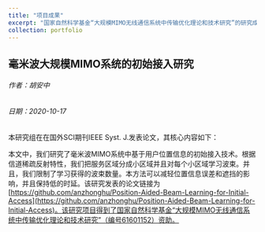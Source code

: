 ```yaml
---
title: "项目成果"
excerpt: "国家自然科学基金“大规模MIMO无线通信系统中传输优化理论和技术研究”的研究成果-5"
collection: portfolio
---
```

## 毫米波大规模MIMO系统的初始接入研究

###### 作者：胡安中

###### 日期：2020-10-17


本研究组在在国外SCI期刊IEEE Syst. J.发表论文，其核心内容如下：

本文中，我们研究了毫米波MIMO系统中基于用户位置信息的初始接入技术。根据信道稀疏反射特性，我们把服务区域分成小区域并且对每个小区域学习波束。并且，我们限制了学习获得的波束数量。本方法可以减轻位置信息误差和遮挡的影响，并且保持低的时延。该研究发表的论文链接为[https://github.com/anzhonghu/Position-Aided-Beam-Learning-for-Initial-Access](https://github.com/anzhonghu/Position-Aided-Beam-Learning-for-Initial-Access)。该研究项目得到了国家自然科学基金“大规模MIMO无线通信系统中传输优化理论和技术研究”（编号61601152）资助。
